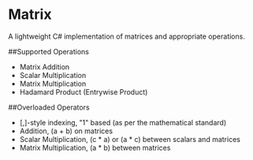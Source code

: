 # Matrix
A lightweight C# implementation of matrices and appropriate operations.

##Supported Operations
* Matrix Addition
* Scalar Multiplication
* Matrix Multiplication
* Hadamard Product (Entrywise Product)

##Overloaded Operators
* [,]-style indexing, "1" based (as per the mathematical standard)
* Addition, (a + b) on matrices
* Scalar Multiplication, (c * a) or (a * c) between scalars and matrices
* Matrix Multiplication, (a * b) between matrices
